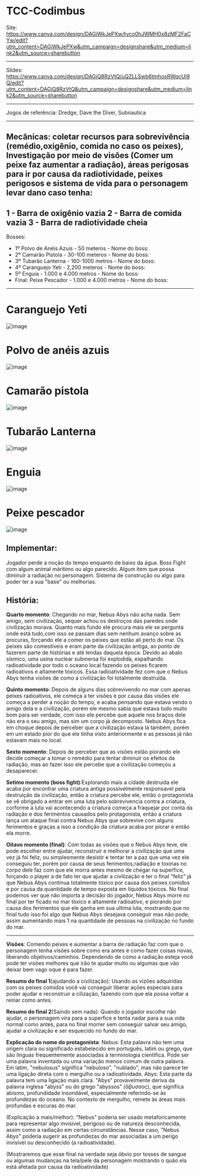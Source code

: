 
# TCC-Codimbus

Site: https://www.canva.com/design/DAGiWkJePXw/tyco0hJWMH0x8zMF2FaCYw/edit?utm_content=DAGiWkJePXw&utm_campaign=designshare&utm_medium=link2&utm_source=sharebutton

---
Slides:  https://www.canva.com/design/DAGiQ8RzVtQ/uQZLLSwb6tmhosRWqcUl9Q/edit?utm_content=DAGiQ8RzVtQ&utm_campaign=designshare&utm_medium=link2&utm_source=sharebutton

---
Jogos de referência: Dredge, Dave the Diver, Subnautica

---
Mecânicas: coletar recursos para sobrevivência (remédio,oxigênio, comida no caso os peixes), Investigação por meio de visões (Comer um peixe faz  aumentar a radiação), áreas perigosas para ir por causa da radiotividade, peixes perigosos e sistema de vida para o personagem levar dano caso tenha: 
---
1 - Barra de oxigênio vazia
2 - Barra de comida vazia
3 - Barra de radiotividade cheia
---

Bosses:
- 1º Polvo de Anéis Azuis -  50 meteros - Nome do boss:
- 2º Camarão Pistola - 30-100 meteros - Nome do boss:
- 3º Tubarão Lanterna - 160-1000 metros - Nome do boss:
- 4º Caranguejo Yeti - 2,200 meteros - Nome do boss:
- 5º Enguia - 1.000 e 4.000 metros - Nome do boss:
- Final: Peixe Pescador - 1.000 e 4.000 metros - Nome do boss:
---
# Caranguejo Yeti
![image](https://github.com/user-attachments/assets/750f35d0-178f-4087-a4f1-8a5d0572a38c)

# Polvo de anéis azuis
![image](https://github.com/user-attachments/assets/2955a4f5-d46f-47ef-8710-8f54b08cc84e)

# Camarão pistola
![image](https://github.com/user-attachments/assets/25fdbd85-42b2-42ca-90b5-59203c90c0d7)

# Tubarão Lanterna
![image](https://github.com/user-attachments/assets/60aff476-fdf4-44a7-977a-f86d8dbd15fd)

# Enguia
![image](https://github.com/user-attachments/assets/614c945c-0aee-448c-833a-a254c82f8503)

# Peixe pescador
![image](https://github.com/user-attachments/assets/993f6481-5265-4878-b062-66715d8729c8)



<h2>Implementar:</h2> <p>Jogador perde a noção do tempo enquanto de baixo da água. Boss Fight com algum animal máritimo ou algo parecido. Algum item que possa diminuir a radiação no personagem. Sistema de construção ou algo para poder ter a sua "base" ou melhorias.</p>

<h2>História:</h2> 

 
**Quarto momento**: Chegando no mar, Nebus Abys não acha nada. Sem amigo, sem civilização, sequer achou os destroços das paredes onde civilização morava. Quanto mais fundo ele procura mais ele se pergunta onde está tudo,com isso se passam dias sem nenhum avanço sobre as procuras, forçando ele a comer os peixes que estão ali perto do mar. Os peixes são comestíveis e eram parte da civilização antiga, ao ponto de fazerem parte de histórias e até lendas daquela época. Devido ao abalo sísmico, uma usina nuclear submersa foi explodida, espalhando radioatividade por todo o oceano local fazendo os peixes ficarem radioativos e altamente tóxicos. Essa radioatividade fez com que o Nebus Abys tenha visões de como a civilização foi totalmente destruída.

**Quinto momento**: Depois de alguns dias sobrevivendo no mar com apenas peixes radioativos, ele começa a ter visões e por causa das visões ele começa a perder a noção do tempo, e acaba pensando que estava vendo o amigo dela e a civilização, porém ele mesmo sabia que estava tudo muito bom para ser verdade, com isso ele percebe que aquele nos braços dele não era o seu amigo, mas sim um corpo já decomposto. Nebus Abys fica em choque depois de perceber que a civilização estava lá também, porém em um estado pior do que ele tinha visto anteriormente e as pessoas já não estavam mais no local.

**Sexto momento**: Depois de perceber que as visões estão piorando ele decide começar a tomar o remédio para tentar diminuir os efeitos da radiação, mas ao fazer isso ele percebe que a civilização começou a desaparecer.

**Setimo momento (boss fight)**:Explorando mais a cidade destruida ele acaba por encontrar uma criatura antiga possivelmente responsavel pela destruição da civilização, então a criatura percebe ele, então o protagonista se vê obrigado a entrar em uma luta pelo sobrevivencia contra a criatura, corforme a luta vai acontecendo a criatura começa a fraquejar por conta da radiação e dos ferimentos causados pelo protagonista, então a criatura lança um ataque final contra Nebus Abys que sobrevive com alguns ferimentos e graças a isso a condição da criatura acaba por piorar e então ela morre. 

**Oitavo momento (final)**: Com todas as visões que o Nebus Abys teve, ele pode escolher entre ajudar, reconstruir e melhorar a civilização que uma vez já foi feliz, ou simplesmente desistir e tentar ter a paz que uma vez ele conseguiu ter, porém por causa de seus ferimentos,radiação e toxinas no corpo dele faz com que ele morra antes mesmo de chegar na superfice, forçando o player a de fato ter que ajudar a civilização e ter o final "feliz" já que Nebus Abys continua totalmente tóxico por causa dos peixes comidos e por causa da quantidade de tempo exposta em líquidos tóxicos. No final podemos ver que não importa a decisão do jogador, Nebus Abys morre no final por ter ficado no mar tóxico e altamente radioatívo, e piorando por causa dos ferimentos que ele ganha em sua ultima luta, mostrando que no final tudo isso foi algo que Nebus Abys desejava conseguir mas não pode, assim aumentando mais 1 na quantidade de pessoas na civilização no fundo do mar.

---

**Visões**: Comendo peixes e aumentar a barra de radiação faz com que o personagem tenha visões sobre como era antes e como fazer coisas novas, liberando objetivos/caminhos. Dependendo de como a radiação esteja você pode ter visões melhores que irão te ajudar muito ou algumas que vão deixar bem vago oque é para fazer.

**Resumo do final 1**(ajudando a civilização): Usando as vizões adquiridas com os peixes comidos você vai conseguir liberar ações especiais para poder ajudar e reconstruir a cilização, fazendo com que ela possa voltar a reinar como antes.

**Resumo do final 2**(Saindo sem nada): Quando o jogador escolhe não ajudar, o personagem vira para a superfice e tenta nadar para a sua vida normal como antes, para no final morrer sem conseguir salvar seu amigo, ajudar a civilização e ser esquecido no fundo do mar.

**Explicação do nome do protagonista**: Nebus: Esta palavra não tem uma origem clara ou significado estabelecido em português, latim ou grego, que são línguas frequentemente associadas à terminologia científica. Pode ser uma palavra inventada ou uma variação menos comum de outra palavra. Em latim, "nebulosus" significa "nebuloso", "nublado", mas não parece ter uma ligação direta com o mergulho ou a radioatividade.
Abys: Esta parte da palavra tem uma ligação mais clara. "Abys" provavelmente deriva da palavra inglesa "abyss" ou do grego "abyssos" (ἄβυσσος), que significa abismo, profundidade insondável, especialmente referindo-se às profundezas do oceano. No contexto de mergulho, remete às áreas mais profundas e escuras do mar.

(Explicação a mais/melhor): "Nebus" poderia ser usado metaforicamente para representar algo invisível, perigoso ou de natureza desconhecida, assim como a radiação em certas circunstâncias. Nesse caso, "Nebus Abys" poderia sugerir as profundezas do mar associadas a um perigo invisível ou desconhecido (a radioatividade).

(Mostraremos que esse final na verdade seja óbvio por tosses de sangue ou algumas mudanças na tela/pele da personagem mostrando o quão ela está afetada por causa da radioatividade)



